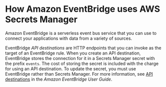 # How Amazon EventBridge uses AWS Secrets Manager<a name="integrating_how-services-use-secrets_events"></a>

Amazon EventBridge is a serverless event bus service that you can use to connect your applications with data from a variety of sources\. 

EventBridge *API destinations* are HTTP endpoints that you can invoke as the target of an EventBridge rule\. When you create an API destination, EventBridge stores the connection for it in a Secrets Manager secret with the prefix `events`\. The cost of storing the secret is included with the charge for using an API destination\. To update the secret, you must use EventBridge rather than Secrets Manager\. For more information, see [API destinations](https://docs.aws.amazon.com/eventbridge/latest/userguide/eb-api-destinations.html) in the *Amazon EventBridge User Guide*\.